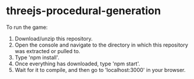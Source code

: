 # threejs-procedural-generation
To run the game:  
1. Download/unzip this repository.
2. Open the console and navigate to the directory in which this repository was extracted or pulled to. 
3. Type 'npm install'.
4. Once everything has downloaded, type 'npm start'.
5. Wait for it to compile, and then go to 'localhost:3000' in your browser.
